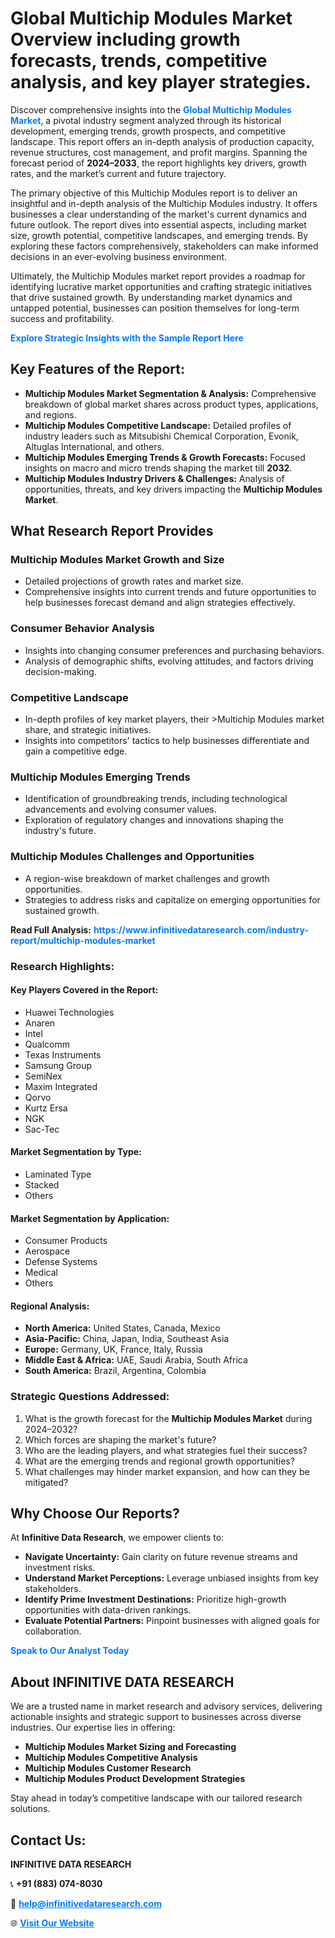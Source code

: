 <h1>Global Multichip Modules Market Overview including growth forecasts, trends, competitive analysis, and key player strategies.</h1>
<p>
Discover comprehensive insights into the 
<a href="https://www.infinitivedataresearch.com/industry-report/multichip-modules-market" rel="dofollow" style="color: #007BFF; text-decoration: none;"><strong>Global Multichip Modules Market</strong></a>, a pivotal industry segment analyzed through its historical development, emerging trends, growth prospects, and competitive landscape. This report offers an in-depth analysis of production capacity, revenue structures, cost management, and profit margins. Spanning the forecast period of <strong>2024–2033</strong>, the report highlights key drivers, growth rates, and the market’s current and future trajectory.
</p>
<p>
The primary objective of this Multichip Modules report is to deliver an insightful and in-depth analysis of the Multichip Modules industry. It offers businesses a clear understanding of the market's current dynamics and future outlook. The report dives into essential aspects, including market size, growth potential, competitive landscapes, and emerging trends. By exploring these factors comprehensively, stakeholders can make informed decisions in an ever-evolving business environment.
</p>
<p>
Ultimately, the Multichip Modules market report provides a roadmap for identifying lucrative market opportunities and crafting strategic initiatives that drive sustained growth. By understanding market dynamics and untapped potential, businesses can position themselves for long-term success and profitability.
</p>
<p>
<a href="https://www.infinitivedataresearch.com/request-sample/reportId=106831" style="color: #007BFF; text-decoration: none;"><strong>Explore Strategic Insights with the Sample Report Here</strong></a>
</p>

<h2>Key Features of the Report:</h2>
<ul>
<li><strong>Multichip Modules Market Segmentation & Analysis:</strong> Comprehensive breakdown of global market shares across product types, applications, and regions.</li>
<li><strong>Multichip Modules Competitive Landscape:</strong> Detailed profiles of industry leaders such as Mitsubishi Chemical Corporation, Evonik, Altuglas International, and others.</li>
<li><strong>Multichip Modules Emerging Trends & Growth Forecasts:</strong> Focused insights on macro and micro trends shaping the market till <strong>2032</strong>.</li>
<li><strong>Multichip Modules Industry Drivers & Challenges:</strong> Analysis of opportunities, threats, and key drivers impacting the <strong>Multichip Modules Market</strong>.</li>
</ul>

<h2>What Research Report Provides</h2>
<h3>Multichip Modules Market Growth and Size</h3>
<ul>
<li>Detailed projections of growth rates and market size.</li>
<li>Comprehensive insights into current trends and future opportunities to help businesses forecast demand and align strategies effectively.</li>
</ul>

<h3>Consumer Behavior Analysis</h3>
<ul>
<li>Insights into changing consumer preferences and purchasing behaviors.</li>
<li>Analysis of demographic shifts, evolving attitudes, and factors driving decision-making.</li>
</ul>

<h3>Competitive Landscape</h3>
<ul>
<li>In-depth profiles of key market players, their >Multichip Modules market share, and strategic initiatives.</li>
<li>Insights into competitors' tactics to help businesses differentiate and gain a competitive edge.</li>
</ul>

<h3>Multichip Modules Emerging Trends</h3>
<ul>
<li>Identification of groundbreaking trends, including technological advancements and evolving consumer values.</li>
<li>Exploration of regulatory changes and innovations shaping the industry's future.</li>
</ul>

<h3>Multichip Modules Challenges and Opportunities</h3>
<ul>
<li>A region-wise breakdown of market challenges and growth opportunities.</li>
<li>Strategies to address risks and capitalize on emerging opportunities for sustained growth.</li>
</ul>
<p><strong>Read Full Analysis:</strong> <a href="https://www.infinitivedataresearch.com/industry-report/multichip-modules-market" rel="dofollow" style="color: #007BFF; text-decoration: none;"><strong>https://www.infinitivedataresearch.com/industry-report/multichip-modules-market</strong></a></p>
<h3>Research Highlights:</h3>
<h4>Key Players Covered in the Report:</h4>
<ul><li>Huawei Technologies</li><li>Anaren</li><li>Intel</li><li>Qualcomm</li><li>Texas Instruments</li><li>Samsung Group</li><li>SemiNex</li><li>Maxim Integrated</li><li>Qorvo</li><li>Kurtz Ersa</li><li>NGK</li><li>Sac-Tec</li></ul>
<h4>Market Segmentation by Type:</h4>
<ul><li>Laminated Type</li><li>Stacked</li><li>Others</li></ul>
<h4>Market Segmentation by Application:</h4>
<ul><li>Consumer Products</li><li>Aerospace</li><li>Defense Systems</li><li>Medical</li><li>Others</li></ul>

<h4>Regional Analysis:</h4>
<ul>
<li><strong>North America:</strong> United States, Canada, Mexico</li>
<li><strong>Asia-Pacific:</strong> China, Japan, India, Southeast Asia</li>
<li><strong>Europe:</strong> Germany, UK, France, Italy, Russia</li>
<li><strong>Middle East & Africa:</strong> UAE, Saudi Arabia, South Africa</li>
<li><strong>South America:</strong> Brazil, Argentina, Colombia</li>
</ul>

<h3>Strategic Questions Addressed:</h3>
<ol>
<li>What is the growth forecast for the <strong>Multichip Modules Market</strong> during 2024–2032?</li>
<li>Which forces are shaping the market's future?</li>
<li>Who are the leading players, and what strategies fuel their success?</li>
<li>What are the emerging trends and regional growth opportunities?</li>
<li>What challenges may hinder market expansion, and how can they be mitigated?</li>
</ol>

<h2>Why Choose Our Reports?</h2>
<p>At <strong>Infinitive Data Research</strong>, we empower clients to:</p>
<ul>
<li><strong>Navigate Uncertainty:</strong> Gain clarity on future revenue streams and investment risks.</li>
<li><strong>Understand Market Perceptions:</strong> Leverage unbiased insights from key stakeholders.</li>
<li><strong>Identify Prime Investment Destinations:</strong> Prioritize high-growth opportunities with data-driven rankings.</li>
<li><strong>Evaluate Potential Partners:</strong> Pinpoint businesses with aligned goals for collaboration.</li>
</ul>
<p><a href="https://www.infinitivedataresearch.com/industry-report/multichip-modules-market" rel="dofollow" style="color: #007BFF; text-decoration: none;"><strong>Speak to Our Analyst Today</strong></a></p>

<h2>About INFINITIVE DATA RESEARCH</h2>
<p>We are a trusted name in market research and advisory services, delivering actionable insights and strategic support to businesses across diverse industries. Our expertise lies in offering:</p>
<ul>
<li><strong>Multichip Modules Market Sizing and Forecasting</strong></li>
<li><strong>Multichip Modules Competitive Analysis</strong></li>
<li><strong>Multichip Modules Customer Research</strong></li>
<li><strong>Multichip Modules Product Development Strategies</strong></li>
</ul>
<p>Stay ahead in today’s competitive landscape with our tailored research solutions.</p>

<h2>Contact Us:</h2>
<p><strong>INFINITIVE DATA RESEARCH</strong></p>
<p>📞 <strong>+91 (883) 074-8030</strong></p>
<p>📧 <strong><a href="mailto:help@infinitivedataresearch.com" style="color: #007BFF;">help@infinitivedataresearch.com</a></strong></p>
<p>🌐 <strong><a href="https://www.infinitivedataresearch.com" rel="dofollow" style="color: #007BFF;">Visit Our Website</a></strong></p>